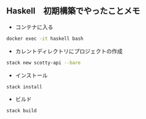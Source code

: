 

## Haskell　初期構築でやったことメモ

* コンテナに入る

```bash
docker exec -it haskell bash
```

* カレントディレクトリにプロジェクトの作成

```bash
stack new scotty-api --bare
```

* インストール

```bash
stack install
```

* ビルド

```bash
stack build
```
